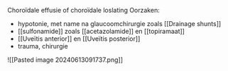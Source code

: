 Choroïdale effusie of choroïdale loslating
Oorzaken:
- hypotonie, met name na glaucoomchirurgie zoals [[Drainage shunts]]
- [[sulfonamide]] zoals [[acetazolamide]] en [[topiramaat]]
- [[Uveïtis anterior]] en [[Uveïtis posterior]]
- trauma, chirurgie

![[Pasted image 20240613091737.png]]